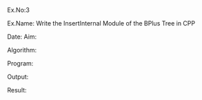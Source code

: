 
Ex.No:3

Ex.Name: Write the InsertInternal Module of the BPlus Tree in CPP

Date:
Aim:


Algorithm:





Program:



Output:



 Result:


